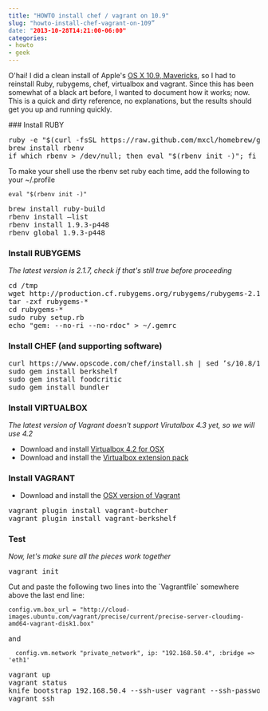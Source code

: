 ```yaml
---
title: "HOWTO install chef / vagrant on 10.9"
slug: "howto-install-chef-vagrant-on-109”
date: "2013-10-28T14:21:00-06:00"
categories:
- howto
- geek
---
```

<p>O'hai! I did a clean install of Apple's <a href="https://www.apple.com/osx/">OS X 10.9, Mavericks</a>, so I had to reinstall Ruby, rubygems, chef, virtualbox and vagrant. Since this has been somewhat of a black art before, I wanted to document how it works; now. This is a quick and dirty reference, no explanations, but the results should get you up and running quickly.</p>
### Install RUBY
<pre>ruby -e "$(curl -fsSL https://raw.github.com/mxcl/homebrew/go)"
brew install rbenv
if which rbenv > /dev/null; then eval "$(rbenv init -)"; fi</pre>
<p>To make your shell use the rbenv set ruby each time, add the following to your ~/.profile</p>
<code>eval "$(rbenv init -)"</code>

<pre>brew install ruby-build
rbenv install —list
rbenv install 1.9.3-p448
rbenv global 1.9.3-p448</pre>

### Install RUBYGEMS
*The latest version is 2.1.7, check if that's still true before proceeding*
<pre>cd /tmp
wget http://production.cf.rubygems.org/rubygems/rubygems-2.1.7.tgz
tar -zxf rubygems-*
cd rubygems-*
sudo ruby setup.rb
echo "gem: --no-ri --no-rdoc" > ~/.gemrc</pre>

### Install CHEF (and supporting software)
<pre>curl https://www.opscode.com/chef/install.sh | sed ’s/10.8/10.9’ | sudo bash
sudo gem install berkshelf
sudo gem install foodcritic
sudo gem install bundler</pre>

### Install VIRTUALBOX
*The latest version of Vagrant doesn't support Virutalbox 4.3 yet, so we will use 4.2*
* Download and install [Virtualbox 4.2 for OSX](https://virtualbox.org/wiki/Download_Old_Builds_4_2)
* Download and install the [Virtualbox extension pack](http://download.virtualbox.org/virtualbox/4.2.18/Oracle_VM_VirtualBox_Extension_Pack-4.2.18-88780.vbox-extpack)

### Install VAGRANT
* Download and install the [OSX version of Vagrant](http://downloads.vagrantup.com/tags/v1.3.1)

<pre>vagrant plugin install vagrant-butcher
vagrant plugin install vagrant-berkshelf</pre>

### Test
*Now, let's make sure all the pieces work together*
<pre>vagrant init</pre>
<p>Cut and paste the following two lines into the `Vagrantfile` somewhere above the last end line:</p>
<code>config.vm.box_url = "http://cloud-images.ubuntu.com/vagrant/precise/current/precise-server-cloudimg-amd64-vagrant-disk1.box"</code>
<p>and</p>
<code>  config.vm.network "private_network", ip: "192.168.50.4", :bridge => 'eth1'</code>
<pre>vagrant up
vagrant status
knife bootstrap 192.168.50.4 --ssh-user vagrant --ssh-password vagrant --sudo
vagrant ssh</pre>
